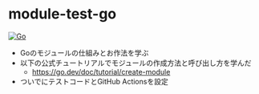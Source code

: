 # module-test-go
[![Go](https://github.com/k2font/module-test-go/actions/workflows/go.yml/badge.svg?branch=master)](https://github.com/k2font/module-test-go/actions/workflows/go.yml)
- Goのモジュールの仕組みとお作法を学ぶ
- 以下の公式チュートリアルでモジュールの作成方法と呼び出し方を学んだ
  - https://go.dev/doc/tutorial/create-module
- ついでにテストコードとGitHub Actionsを設定